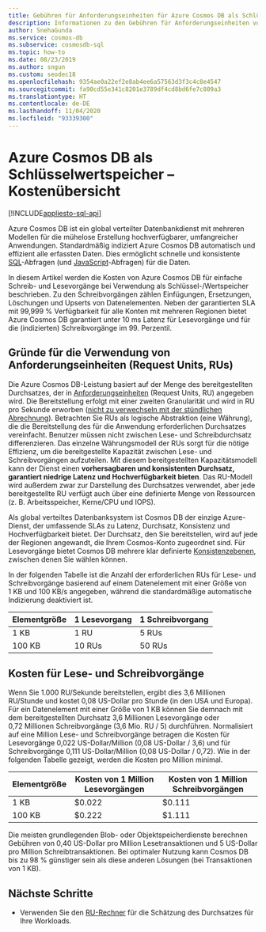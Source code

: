 ```yaml
---
title: Gebühren für Anforderungseinheiten für Azure Cosmos DB als Schlüsselwertspeicher
description: Informationen zu den Gebühren für Anforderungseinheiten von Azure Cosmos DB für einfache Schreib- und Lesevorgänge bei Verwendung als Schlüsselwertspeicher.
author: SnehaGunda
ms.service: cosmos-db
ms.subservice: cosmosdb-sql
ms.topic: how-to
ms.date: 08/23/2019
ms.author: sngun
ms.custom: seodec18
ms.openlocfilehash: 9354ae0a22ef2e8ab4ee6a57563d3f3c4c8e4547
ms.sourcegitcommit: fa90cd55e341c8201e3789df4cd8bd6fe7c809a3
ms.translationtype: HT
ms.contentlocale: de-DE
ms.lasthandoff: 11/04/2020
ms.locfileid: "93339300"
---
```

# <a name="azure-cosmos-db-as-a-key-value-store--cost-overview"></a>Azure Cosmos DB als Schlüsselwertspeicher – Kostenübersicht
[!INCLUDE[appliesto-sql-api](includes/appliesto-sql-api.md)]

Azure Cosmos DB ist ein global verteilter Datenbankdienst mit mehreren Modellen für die mühelose Erstellung hochverfügbarer, umfangreicher Anwendungen. Standardmäßig indiziert Azure Cosmos DB automatisch und effizient alle erfassten Daten. Dies ermöglicht schnelle und konsistente [SQL](./sql-query-getting-started.md)-Abfragen (und [JavaScript](stored-procedures-triggers-udfs.md)-Abfragen) für die Daten. 

In diesem Artikel werden die Kosten von Azure Cosmos DB für einfache Schreib- und Lesevorgänge bei Verwendung als Schlüssel-/Wertspeicher beschrieben. Zu den Schreibvorgängen zählen Einfügungen, Ersetzungen, Löschungen und Upserts von Datenelementen. Neben der garantierten SLA mit 99,999 % Verfügbarkeit für alle Konten mit mehreren Regionen bietet Azure Cosmos DB garantiert unter 10 ms Latenz für Lesevorgänge und für die (indizierten) Schreibvorgänge im 99. Perzentil. 

## <a name="why-we-use-request-units-rus"></a>Gründe für die Verwendung von Anforderungseinheiten (Request Units, RUs)

Die Azure Cosmos DB-Leistung basiert auf der Menge des bereitgestellten Durchsatzes, der in [Anforderungseinheiten](request-units.md) (Request Units, RU) angegeben wird. Die Bereitstellung erfolgt mit einer zweiten Granularität und wird in RU pro Sekunde erworben ([nicht zu verwechseln mit der stündlichen Abrechnung](https://azure.microsoft.com/pricing/details/cosmos-db/)). Betrachten Sie RUs als logische Abstraktion (eine Währung), die die Bereitstellung des für die Anwendung erforderlichen Durchsatzes vereinfacht. Benutzer müssen nicht zwischen Lese- und Schreibdurchsatz differenzieren. Das einzelne Währungsmodell der RUs sorgt für die nötige Effizienz, um die bereitgestellte Kapazität zwischen Lese- und Schreibvorgängen aufzuteilen. Mit diesem bereitgestellten Kapazitätsmodell kann der Dienst einen **vorhersagbaren und konsistenten Durchsatz, garantiert niedrige Latenz und Hochverfügbarkeit bieten**. Das RU-Modell wird außerdem zwar zur Darstellung des Durchsatzes verwendet, aber jede bereitgestellte RU verfügt auch über eine definierte Menge von Ressourcen (z. B. Arbeitsspeicher, Kerne/CPU und IOPS).

Als global verteiltes Datenbanksystem ist Cosmos DB der einzige Azure-Dienst, der umfassende SLAs zu Latenz, Durchsatz, Konsistenz und Hochverfügbarkeit bietet. Der Durchsatz, den Sie bereitstellen, wird auf jede der Regionen angewandt, die Ihrem Cosmos-Konto zugeordnet sind. Für Lesevorgänge bietet Cosmos DB mehrere klar definierte [Konsistenzebenen](consistency-levels.md), zwischen denen Sie wählen können. 

In der folgenden Tabelle ist die Anzahl der erforderlichen RUs für Lese- und Schreibvorgänge basierend auf einem Datenelement mit einer Größe von 1 KB und 100 KB/s angegeben, während die standardmäßige automatische Indizierung deaktiviert ist. 

|Elementgröße|1 Lesevorgang|1 Schreibvorgang|
|-------------|------|-------|
|1 KB|1 RU|5 RUs|
|100 KB|10 RUs|50 RUs|

## <a name="cost-of-reads-and-writes"></a>Kosten für Lese- und Schreibvorgänge

Wenn Sie 1.000 RU/Sekunde bereitstellen, ergibt dies 3,6 Millionen RU/Stunde und kostet 0,08 US-Dollar pro Stunde (in den USA und Europa). Für ein Datenelement mit einer Größe von 1 KB können Sie demnach mit dem bereitgestellten Durchsatz 3,6 Millionen Lesevorgänge oder 0,72 Millionen Schreibvorgänge (3,6 Mio. RU / 5) durchführen. Normalisiert auf eine Million Lese- und Schreibvorgänge betragen die Kosten für Lesevorgänge 0,022 US-Dollar/Million (0,08 US-Dollar / 3,6) und für Schreibvorgänge 0,111 US-Dollar/Million (0,08 US-Dollar / 0,72). Wie in der folgenden Tabelle gezeigt, werden die Kosten pro Million minimal.

|Elementgröße|Kosten von 1 Million Lesevorgängen|Kosten von 1 Million Schreibvorgängen|
|-------------|-------|--------|
|1 KB|$0.022|$0.111|
|100 KB|$0.222|$1.111|


Die meisten grundlegenden Blob- oder Objektspeicherdienste berechnen Gebühren von 0,40 US-Dollar pro Million Lesetransaktionen und 5 US-Dollar pro Million Schreibtransaktionen. Bei optimaler Nutzung kann Cosmos DB bis zu 98 % günstiger sein als diese anderen Lösungen (bei Transaktionen von 1 KB).

## <a name="next-steps"></a>Nächste Schritte

* Verwenden Sie den [RU-Rechner](https://cosmos.azure.com/capacitycalculator/) für die Schätzung des Durchsatzes für Ihre Workloads.